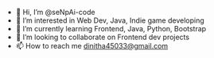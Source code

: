 - 👋 Hi, I’m @seNpAi-code
- 👀 I’m interested in Web Dev, Java, Indie game developing 
- 🌱 I’m currently learning Frontend, Java, Python, Bootstrap
- 💞️ I’m looking to collaborate on Frontend dev projects
- 📫 How to reach me dinitha45033@gmail.com


